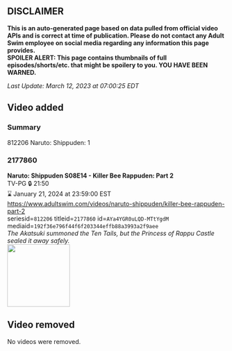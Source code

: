 ## DISCLAIMER
**This is an auto-generated page based on data pulled from official video APIs and is correct at time of publication. Please do not contact any Adult Swim employee on social media regarding any information this page provides.**  
**SPOILER ALERT: This page contains thumbnails of full episodes/shorts/etc. that might be spoilery to you. YOU HAVE BEEN WARNED.**  

_Last Update: March 12, 2023 at 07:00:25 EDT_
## Video added
### Summary
812206 Naruto: Shippuden: 1  
### 2177860
**Naruto: Shippuden S08E14 - Killer Bee Rappuden: Part 2**  
TV-PG 🔒 21:50  
⌛ January 21, 2024 at 23:59:00 EST  
https://www.adultswim.com/videos/naruto-shippuden/killer-bee-rappuden-part-2  
seriesid=`812206` titleid=`2177860` id=`AYa4YGR0uLQD-MTtYgdM` mediaid=`192f36e796f44f6f203344effb88a3993a2f9aee`  
_The Akatsuki summoned the Ten Tails, but the Princess of Rappu Castle sealed it away safely._  
<a href="https://media.cdn.adultswim.com/uploads/20230311/thumbnails/2_233112015220-NarutoShippuden430Still001tiny.png"><img src="https://media.cdn.adultswim.com/uploads/20230311/thumbnails/2_233112015220-NarutoShippuden430Still001tiny.png" height="144px" /></a>
## Video removed
No videos were removed.  
